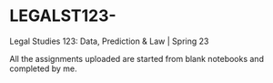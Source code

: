 # LEGALST123-
Legal Studies 123: Data, Prediction &amp; Law | Spring 23

All the assignments uploaded are started from blank notebooks and completed by me.
